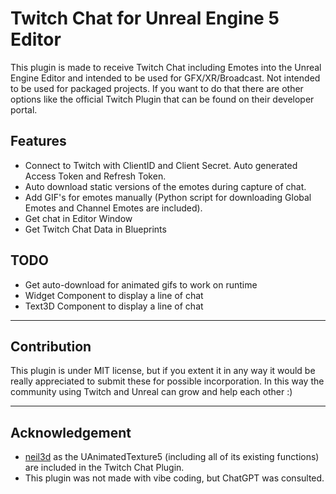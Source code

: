 # Twitch Chat for Unreal Engine 5 Editor

This plugin is made to receive Twitch Chat including Emotes into the Unreal Engine Editor and intended to be used for GFX/XR/Broadcast. Not intended to be used for packaged projects. If you want to do that there are other options like the official Twitch Plugin that can be found on their developer portal. 

## Features

- Connect to Twitch with ClientID and Client Secret. Auto generated Access Token and Refresh Token.
- Auto download static versions of the emotes during capture of chat.
- Add GIF's for emotes manually (Python script for downloading Global Emotes and Channel Emotes are included).
- Get chat in Editor Window
- Get Twitch Chat Data in Blueprints

## TODO
- Get auto-download for animated gifs to work on runtime
- Widget Component to display a line of chat
- Text3D Component to display a line of chat

----

## Contribution
This plugin is under MIT license, but if you extent it in any way it would be really appreciated to submit these for possible incorporation. In this way the community using Twitch and Unreal can grow and help each other :) 


---

## Acknowledgement

- [neil3d](https://github.com/neil3d/UAnimatedTexture5) as the UAnimatedTexture5 (including all of its existing functions) are included in the Twitch Chat Plugin. 
- This plugin was not made with vibe coding, but ChatGPT was consulted.